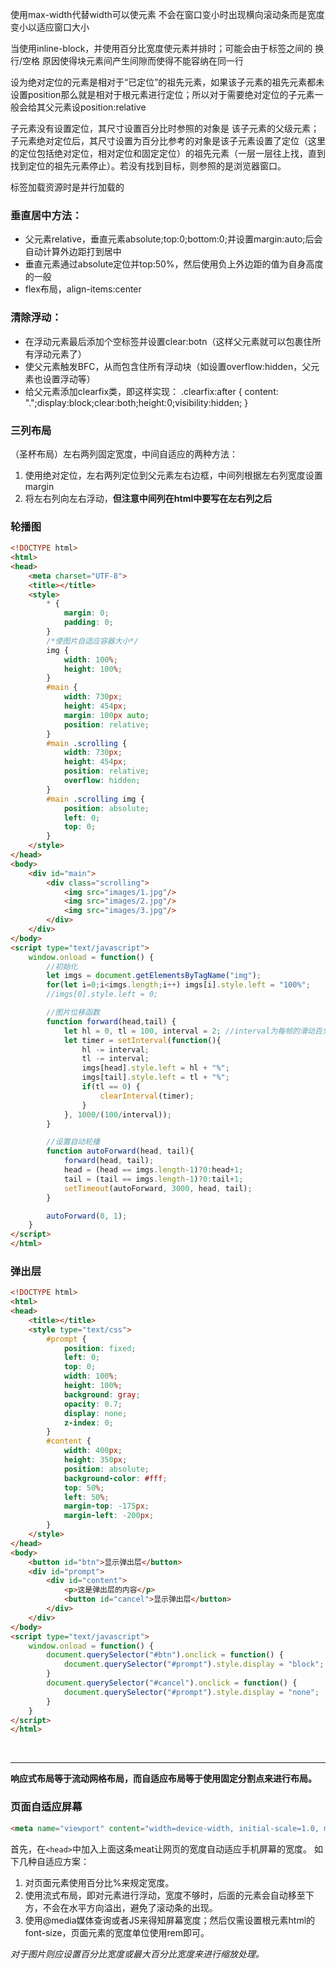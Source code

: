使用max-width代替width可以使元素 不会在窗口变小时出现横向滚动条而是宽度变小以适应窗口大小

当使用inline-block，并使用百分比宽度使元素并排时；可能会由于标签之间的 换行/空格 原因使得块元素间产生间隙而使得不能容纳在同一行

设为绝对定位的元素是相对于“已定位”的祖先元素，如果该子元素的祖先元素都未设置position那么就是相对于根元素<html>进行定位；所以对于需要绝对定位的子元素一般会给其父元素设position:relative

子元素没有设置定位，其尺寸设置百分比时参照的对象是 该子元素的父级元素；
子元素绝对定位后，其尺寸设置为百分比参考的对象是该子元素设置了定位（这里的定位包括绝对定位，相对定位和固定定位）的祖先元素（一层一层往上找，直到找到定位的祖先元素停止）。若没有找到目标，则参照的是浏览器窗口。

<link>标签加载资源时是并行加载的

### 垂直居中方法：
- 父元素relative，垂直元素absolute;top:0;bottom:0;并设置margin:auto;后会自动计算外边距打到居中
- 垂直元素通过absolute定位并top:50%，然后使用负上外边距的值为自身高度的一般
- flex布局，align-items:center

### 清除浮动：
- 在浮动元素最后添加个空标签并设置clear:botn（这样父元素就可以包裹住所有浮动元素了）
- 使父元素触发BFC，从而包含住所有浮动块（如设置overflow:hidden，父元素也设置浮动等）
- 给父元素添加clearfix类，即这样实现：
.clearfix:after {
	content: ".";display:block;clear:both;height:0;visibility:hidden;
}

### 三列布局

（圣杯布局）左右两列固定宽度，中间自适应的两种方法：
1. 使用绝对定位，左右两列定位到父元素左右边框，中间列根据左右列宽度设置margin
2. 将左右列向左右浮动，**但注意中间列在html中要写在左右列之后**

### 轮播图

```html
<!DOCTYPE html>
<html>
<head>
    <meta charset="UTF-8">
    <title></title>
    <style>
        * {
            margin: 0;
            padding: 0;
        }
        /*使图片自适应容器大小*/
        img {
            width: 100%;
            height: 100%;
        }
        #main {
            width: 730px;
            height: 454px;
            margin: 100px auto;
            position: relative;
        }
        #main .scrolling {
            width: 730px;
            height: 454px;
            position: relative;
            overflow: hidden;
        }
        #main .scrolling img {
            position: absolute;
            left: 0;
            top: 0;
        }
    </style>
</head>
<body>
    <div id="main">
        <div class="scrolling">
            <img src="images/1.jpg"/>
            <img src="images/2.jpg"/>
            <img src="images/3.jpg"/>
        </div>
    </div>
</body>
<script type="text/javascript">
    window.onload = function() {
        //初始化
        let imgs = document.getElementsByTagName("img");
        for(let i=0;i<imgs.length;i++) imgs[i].style.left = "100%";
        //imgs[0].style.left = 0;

        //图片位移函数
        function forward(head,tail) {
            let hl = 0, tl = 100, interval = 2; //interval为每帧的滑动百分比距离；则每秒的帧数即 1000ms/(100/interval)
            let timer = setInterval(function(){
                hl -= interval;
                tl -= interval;
                imgs[head].style.left = hl + "%";
                imgs[tail].style.left = tl + "%";
                if(tl == 0) {
                    clearInterval(timer);
                }
            }, 1000/(100/interval));
        }

        //设置自动轮播
        function autoForward(head, tail){
            forward(head, tail);
            head = (head == imgs.length-1)?0:head+1;
            tail = (tail == imgs.length-1)?0:tail+1;
            setTimeout(autoForward, 3000, head, tail);
        }

        autoForward(0, 1);
    }
</script>
</html>
```



### 弹出层

```html
<!DOCTYPE html>
<html>
<head>
    <title></title>
    <style type="text/css">
        #prompt {
            position: fixed;
            left: 0;
            top: 0;
            width: 100%;
            height: 100%;
            background: gray;
            opacity: 0.7;
            display: none;
			z-index: 0;
        }
        #content {
            width: 400px;
            height: 350px;
            position: absolute;
            background-color: #fff;
            top: 50%;
            left: 50%;
            margin-top: -175px;
            margin-left: -200px;
        }
    </style>
</head>
<body>
    <button id="btn">显示弹出层</button>
    <div id="prompt">
        <div id="content">
            <p>这是弹出层的内容</p>
            <button id="cancel">显示弹出层</button>
        </div>
    </div>
</body>
<script type="text/javascript">
    window.onload = function() {
        document.querySelector("#btn").onclick = function() {
            document.querySelector("#prompt").style.display = "block";
        }
        document.querySelector("#cancel").onclick = function() {
            document.querySelector("#prompt").style.display = "none";
        }
    }
</script>
</html>
```
<br/>

---

**响应式布局等于流动网格布局，而自适应布局等于使用固定分割点来进行布局。**


### 页面自适应屏幕

```html
<meta name="viewport" content="width=device-width, initial-scale=1.0, minimum-scale=0.5, maximum-scale=2.0, user-scalable=yes" />
```
首先，在``<head>``中加入上面这条meat让网页的宽度自动适应手机屏幕的宽度。
如下几种自适应方案：
1. 对页面元素使用百分比%来规定宽度。
2. 使用流式布局，即对元素进行浮动，宽度不够时，后面的元素会自动移至下方，不会在水平方向溢出，避免了滚动条的出现。
3. 使用@media媒体查询或者JS来得知屏幕宽度；然后仅需设置根元素html的font-size，页面元素的宽度单位使用rem即可。

*对于图片则应设置百分比宽度或最大百分比宽度来进行缩放处理。*